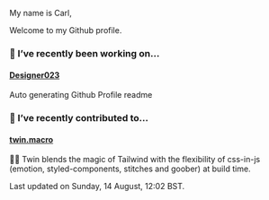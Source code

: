 My name is Carl,

Welcome to my Github profile.

### 🔭 I’ve recently been working on...

#### [Designer023](https://github.com/Designer023/Designer023) 
Auto generating Github Profile readme


### 🖖 I’ve recently contributed to...

#### [twin.macro](https://github.com/ben-rogerson/twin.macro) 
🦹‍♂️ Twin blends the magic of Tailwind with the flexibility of css-in-js (emotion, styled-components, stitches and goober) at build time.


Last updated on Sunday, 14 August, 12:02 BST.